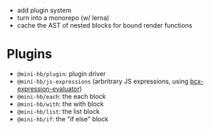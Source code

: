 - add plugin system
- turn into a monorepo (w/ lerna)
- cache the AST of nested blocks for bound render functions

# Plugins

- `@mini-hb/plugin`: plugin driver
- `@mini-hb/js-expressions` (arbritrary JS expressions, using [bcx-expression-evaluator](https://github.com/buttonwoodcx/bcx-expression-evaluator))
- `@mini-hb/each`: the each block
- `@mini-hb/with`: the with block
- `@mini-hb/list`: the list block
- `@mini-hb/if`: the "if else" block
